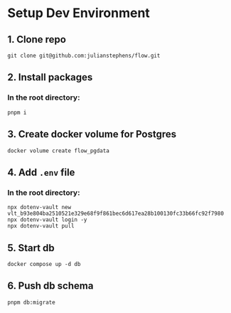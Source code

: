 # Setup Dev Environment

## 1. Clone repo

```shell
git clone git@github.com:julianstephens/flow.git
```

## 2. Install packages

### In the root directory:
```shell
pnpm i
```

## 3. Create docker volume for Postgres
```
docker volume create flow_pgdata
```

## 4. Add `.env` file

### In the root directory:

```shell
npx dotenv-vault new vlt_b93e804ba2510521e329e68f9f861bec6d617ea28b100130fc33b66fc92f7980
npx dotenv-vault login -y
npx dotenv-vault pull
```

## 5. Start db 
```
docker compose up -d db
```

## 6. Push db schema
```
pnpm db:migrate
```

